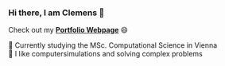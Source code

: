 ### Hi there, I am Clemens 👋
Check out my [**Portfolio Webpage**](https://wagerc97.github.io/) 😄

💬 Currently studying the MSc. Computational Science in Vienna <br>
🤔 I like computersimulations and solving complex problems <br>
<!--🌱 Biologist by heart


**wagerc97/wagerc97** is a ✨ _special_ ✨ repository because its `README.md` (this file) appears on your GitHub profile.

Here are some ideas to get you started:

- 🔭 I’m currently working on ...
- 🌱 I’m currently learning ...
- 👯 I’m looking to collaborate on ...
- 🤔 I’m looking for help with ...
- 💬 Ask me about ...
- 📫 How to reach me: ...
- 😄 Pronouns: ...
- ⚡ Fun fact: ...
-->
